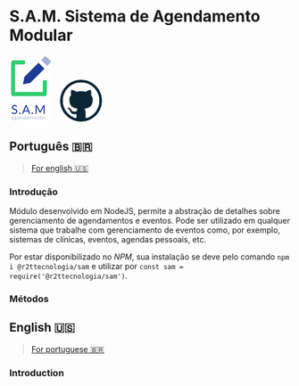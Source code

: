 # S.A.M. Sistema de Agendamento Modular

[<img src="logo.png">](https://www.npmjs.com/package/@r2ttecnologia/sam) &nbsp;&nbsp; [<img src="github.png">](https://github.com/r2ttecnologia)

## Português 🇧🇷

> [For english 🇺🇸](#english-)

### Introdução

Módulo desenvolvido em NodeJS, permite a abstração de detalhes sobre gerenciamento de agendamentos e eventos. Pode ser utilizado em qualquer sistema que trabalhe com gerenciamento de eventos como, por exemplo, sistemas de clínicas, eventos, agendas pessoais, etc.

Por estar disponibilizado no *NPM*, sua instalação se deve pelo comando ``npm i @r2ttecnologia/sam`` e utilizar por ``const sam = require('@r2ttecnologia/sam')``.

### Métodos

## English 🇺🇸

> [For portuguese 🇧🇷](#português-)

### Introduction